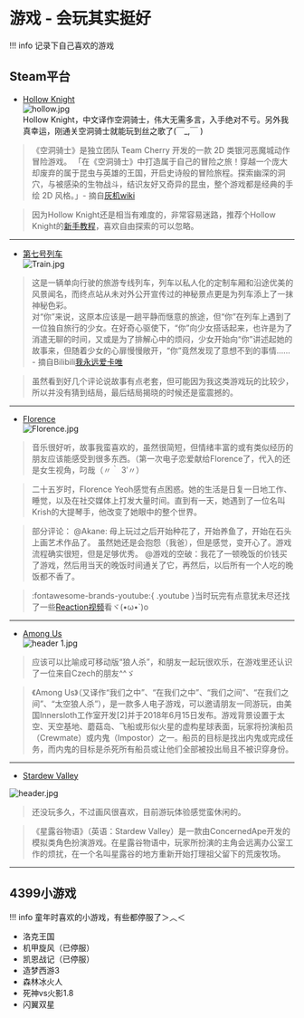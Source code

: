 # 游戏 - 会玩其实挺好
!!! info 
    记录下自己喜欢的游戏

## Steam平台
+ [Hollow Knight](https://store.steampowered.com/app/367520/Hollow_Knight/)<br>
![hollow.jpg](https://s2.loli.net/2024/04/09/qF1ELfsdpTcJjyl.jpg)<br>
Hollow Knight，中文译作空洞骑士，伟大无需多言，入手绝对不亏。另外我真幸运，刚通关空洞骑士就能玩到丝之歌了(￣_,￣ )

>《空洞骑士》是独立团队 Team Cherry 开发的一款 2D 类银河恶魔城动作冒险游戏。
「在《空洞骑士》中打造属于自己的冒险之旅！穿越一个庞大却废弃的属于昆虫与英雄的王国，开启史诗般的冒险旅程。探索幽深的洞穴，与被感染的生物战斗，结识友好又奇异的昆虫，整个游戏都是经典的手绘 2D 风格。」- 摘自[灰机wiki](https://hkss.huijiwiki.com/wiki/%E9%A6%96%E9%A1%B5)


>因为Hollow Knight还是相当有难度的，非常容易迷路，推荐个Hollow Knight的[新手教程](https://www.bilibili.com/video/BV1as411T7tR/)，喜欢自由探索的可以忽略。

--------

+ [第七号列车](https://store.steampowered.com/app/1708870/__Train_No_7/)<br>
![Train.jpg](https://s2.loli.net/2024/04/09/Pq4QM9V6s1DRbHv.jpg)<br>

>这是一辆单向行驶的旅游专线列车，列车以私人化的定制车厢和沿途优美的风景闻名，而终点站从未对外公开宣传过的神秘景点更是为列车添上了一抹神秘色彩。<br>
对“你”来说，这原本应该是一趟平静而惬意的旅途，但“你”在列车上遇到了一位独自旅行的少女。在好奇心驱使下，“你”向少女搭话起来，也许是为了消遣无聊的时间，又或是为了排解心中的烦闷，少女开始向“你”讲述起她的故事来，但随着少女的心扉慢慢敞开，“你”竟然发现了意想不到的事情…… - 摘自Bilibili[我永远爱卡唯](https://www.bilibili.com/read/cv12804632/)


>虽然看到好几个评论说故事有点老套，但可能因为我这类游戏玩的比较少，所以并没有猜到结局，最后结局揭晓的时候还是蛮震撼的。

-------

+ [Florence](https://store.steampowered.com/app/1102130/Florence/)<br>
![Florence.jpg](https://s2.loli.net/2024/04/09/9zmx6lRXeQ35Fvq.jpg)<br>

>音乐很好听，故事我蛮喜欢的，虽然很简短，但情绪丰富的或有类似经历的朋友应该能感受到很多东西。（第一次电子恋爱献给Florence了，代入的还是女生视角，叼哉（〃｀ 3′〃）

>二十五岁时，Florence Yeoh感觉有点困惑。她的生活是日复一日地工作、睡觉，以及在社交媒体上打发大量时间。直到有一天，她遇到了一位名叫Krish的大提琴手，他改变了她眼中的整个世界。

>部分评论：
@Akane: 母上玩过之后开始种花了，开始养鱼了，开始在石头上画艺术作品了。
虽然她还是会抱怨（我爸），但是感觉，变开心了。游戏流程确实很短，但是足够优秀。
@游戏的空破：我花了一顿晚饭的价钱买了游戏，然后用当天的晚饭时间通关了它，再然后，以后所有一个人吃的晚饭都不香了。


>:fontawesome-brands-youtube:{ .youtube }当时玩完有点意犹未尽还找了一些[Reaction视频](https://www.youtube.com/watch?v=g9kRgZapEvA)看ヾ(•ω•`)o

------------

+ [Among Us](https://store.steampowered.com/app/945360/Among_Us/)<br>
![header _1_.jpg](https://s2.loli.net/2024/04/09/1KUdO7e6akL5Sbj.jpg)<br>

>应该可以比喻成可移动版“狼人杀”，和朋友一起玩很欢乐，在游戏里还认识了一位来自Czech的朋友^^ゞ

>《Among Us》（又译作“我们之中”、“在我们之中”、“我们之间”、“在我们之间”、“太空狼人杀”），是一款多人电子游戏，可以邀请朋友一同游玩，由美国Innersloth工作室开发[2]并于2018年6月15日发布。游戏背景设置于太空、天空基地、蘑菇岛、飞船或形似火星的虚构星球表面，玩家将扮演船员（Crewmate）或内鬼（Impostor）之一。船员的目标是找出内鬼或完成任务，而内鬼的目标是杀死所有船员或让他们全部被投出局且不被识穿身份。

----------

+ [Stardew Valley](https://store.steampowered.com/app/413150/Stardew_Valley/)<br>

![header.jpg](https://s2.loli.net/2024/04/09/qfpZFkv2wOPtiAs.jpg)<br>

>还没玩多久，不过画风很喜欢，目前游玩体验感觉蛮休闲的。

>《星露谷物语》（英语：Stardew Valley）是一款由ConcernedApe开发的模拟类角色扮演游戏。在星露谷物语中，玩家所扮演的主角会远离办公室工作的烦扰，在一个名叫星露谷的地方重新开始打理祖父留下的荒废牧场。

----------

## 4399小游戏
!!! info 
    童年时喜欢的小游戏，有些都停服了＞︿＜
+ 洛克王国
+ 机甲旋风（已停服）
+ 凯恩战记（已停服）
+ 造梦西游3
+ 森林冰火人
+ 死神vs火影1.8
+ 闪翼双星